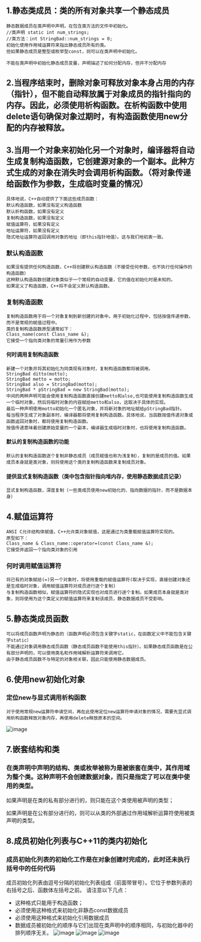 ## 1.静态类成员：类的所有对象共享一个静态成员
    静态数据成员在类声明中声明，在包含类方法的文件中初始化。
    //类声明 static int num_strings;
    //类方法：int StringBad::num_strings = 0;
    初始化使用作用域运算符来指出静态成员所有的类。
    但如果静态成员是整型或枚举型const，则可以在类声明中初始化。

    不能在类声明中初始化静态成员变量，声明描述了如何分配内存，但并不分配内存
## 2.当程序结束时，删除对象可释放对象本身占用的内存（指针），但不能自动释放属于对象成员的指针指向的内存。因此，必须使用析构函数。在析构函数中使用delete语句确保对象过期时，有构造函数使用new分配的内存被释放。
## 3.当用一个对象来初始化另一个对象时，编译器将自动生成复制构造函数，它创建源对象的一个副本。此种方式生成的对象在消失时会调用析构函数。（将对象传递给函数作为参数，生成临时变量的情况）
    具体地说，C++自动提供了下面这些成员函数：
    默认构造函数，如果没有定义构造函数
    默认析构函数，如果没有定义
    复制构造函数，如果没有定义
    赋值运算符，如果没有定义
    地址运算符，如果没有定义
    隐式地址运算符返回调用对象的地址（即this指针地值）。这与我们地初衷一致。
### 默认构造函数
    如果没有提供任何构造函数，C++将创建默认构造函数（不接受任何参数，也不执行任何操作的构造函数）
    这种默认构造函数创建对象类似于一个常规的自动变量，它的值在初始化时是未知的。
    如果定义了构造函数，C++将不会定义默认构造函数。
### 复制构造函数
    复制构造函数用于将一个对象复制到新创建的对象中。用于初始化过程中，包括按值传递参数，而不是常规的赋值过程中。
    类的复制构造函数原型通常如下：
    Class_name(const Class_name &);
    它接受一个指向类对象的常量引用作为参数
#### 何时调用复制构造函数
    新建一个对象并将其初始化为同类现有对象时，复制构造函数都将被调用。
    StringBad ditto(motto);
    StringBad metto = motto;
    StringBad also = StringBad(motto);
    StringBad * pStringBad = new StringBad(motto);
    中间的两种声明可能会使用复制构造函数直接创建metto和also,也可能使用复制构造函数生成一个临时对象，然后将临时对象的内容赋给metto和also，这取决于具体的实现。
    最后一种声明使用motto初始化一个匿名对象，并将新对象的地址赋给pStringBad指针。
    每当程序生成了对象副本时，编译器都将使用复制构造函数。具体地说，当函数按值传递对象或函数返回对象时，都将使用复制构造函数。
    按值传递意味着创建原始变量的一个副本，编译器生成临时对象时，也将使用复制构造函数。
#### 默认的复制构造函数的功能
    默认的复制构造函数逐个复制非静态成员（成员赋值也称为浅复制），复制的是成员的值。如果成员本身就是类对象，则将使用这个类的复制构造函数来复制成员对象。
#### 提供显式复制构造函数（类中包含指针指向堆内存，使用静态数据成员记录）
    显式复制构造函数，深度复制（一些类成员使用new初始化的、指向数据的指针，而不是数据本身）
## 4.赋值运算符
    ANSI C允许结构体赋值，C++允许类对象赋值，这是通过为类重载赋值运算符实现的。
    原型如下：
    Class_name & Class_name::operator=(const Class_name &);
    它接受并返回一个指向类对象的引用
### 何时调用赋值运算符
    将已有的对象赋给(=)另一个对象时，将使用重载的赋值运算符(取决于实现，直接创建对象还是生成临时对象，调用赋值运算符对成员进行逐个复制)
    与复制构造函数相似，赋值运算符的隐式实现也对成员进行逐个复制。如果成员本身就是类对象，则将使用为这个类定义的赋值运算符来复制该成员，静态数据成员不受影响。
## 5.静态类成员函数
    可以将成员函数声明为静态的（函数声明必须包含关键字static，在函数定义中不能包含关键字static）
    不能通过对象调用静态成员函数（静态成员函数不能使用this指针）。如果静态成员函数是在公有部分声明的，可以使用类名和作用域解析运算符来调用它。
    由于静态成员函数不与特定的对象相关联，因此只能使用静态数据成员。
## 6.使用new初始化对象


### 定位new与显式调用析构函数
    对于使用常规new运算符申请空间，再在此使用定位new运算符申请对象的情况，需要先显式调用析构函数释放对象内存，再使用delete释放原本的空间。
  ![image](https://github.com/liam1992-web/cpp_study_notes/assets/61104738/ca43bbc8-5bc1-4aa7-9297-7d7f25f1b031)
  
## 7.嵌套结构和类
### 在类声明中声明的结构、类或枚举被称为是被嵌套在类中，其作用域为整个类。这种声明不会创建数据对象，而只是指定了可以在类中使用的类型。
如果声明是在类的私有部分进行的，则只能在这个类使用被声明的类型；

如果声明是在公有部分进行的，则可以从类的外部通过作用域解析运算符使用被类声明的类型。
## 8.成员初始化列表与C++11的类内初始化
### 成员初始化列表的初始化工作是在对象创建时完成的，此时还未执行括号中的任何代码
成员初始化列表由逗号分隔的初始化列表组成（前面带冒号）。它位于参数列表的右括号之后、函数体左括号之前。
请注意以下几点：
- 这种格式只能用于构造函数；
- 必须使用这种格式来初始化非静态const数据成员
- 必须使用这种格式来初始化引用数据成员
- 数据成员被初始化的顺序与它们出现在类声明中的顺序相同，与初始化器中的排列顺序无关。
![image](https://github.com/liam1992-web/cpp_study_notes/assets/61104738/2c64dbe4-4d41-498e-ba59-1026367663b7)
![image](https://github.com/liam1992-web/cpp_study_notes/assets/61104738/a323a867-2a1c-409c-82cb-f76fe875604f)
![image](https://github.com/liam1992-web/cpp_study_notes/assets/61104738/b13a8d6c-ad90-4fbb-b9de-df73240eea15)


